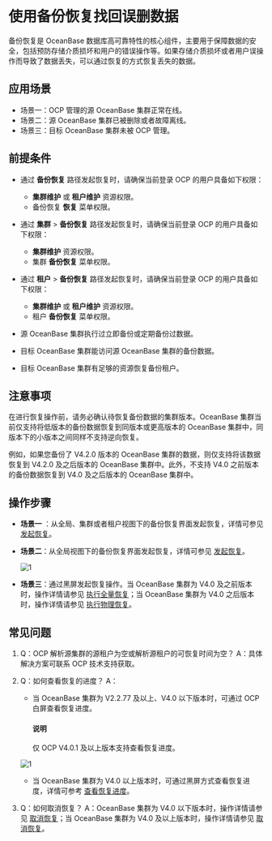 # 使用备份恢复找回误删数据

备份恢复是 OceanBase 数据库高可靠特性的核心组件，主要用于保障数据的安全，包括预防存储介质损坏和用户的错误操作等。如果存储介质损坏或者用户误操作而导致了数据丢失，可以通过恢复的方式恢复丢失的数据。

## 应用场景

* 场景一：OCP 管理的源 OceanBase 集群正常在线。
* 场景二：源 OceanBase 集群已被删除或者故障离线。
* 场景三：目标 OceanBase 集群未被 OCP 管理。

## 前提条件

* 通过 **备份恢复** 路径发起恢复时，请确保当前登录 OCP 的用户具备如下权限：

  * **集群维护** 或 **租户维护** 资源权限。
  * 备份恢复 **恢复** 菜单权限。

* 通过 **集群** > **备份恢复** 路径发起恢复时，请确保当前登录 OCP 的用户具备如下权限：

  * **集群维护** 资源权限。
  * 集群 **备份恢复** 菜单权限。

* 通过 **租户** > **备份恢复** 路径发起恢复时，请确保当前登录 OCP 的用户具备如下权限：

  * **集群维护** 或 **租户维护** 资源权限。
  * 租户 **备份恢复** 菜单权限。

* 源 OceanBase 集群执行过立即备份或定期备份过数据。
* 目标 OceanBase 集群能访问源 OceanBase 集群的备份数据。
* 目标 OceanBase 集群有足够的资源恢复备份租户。

## 注意事项

在进行恢复操作前，请务必确认待恢复备份数据的集群版本。OceanBase 集群当前仅支持将低版本的备份数据恢复到同版本或更高版本的 OceanBase 集群中，同版本下的小版本之间同样不支持逆向恢复。

例如，如果您备份了 V4.2.0 版本的 OceanBase 集群的数据，则仅支持将该数据恢复到 V4.2.0 及之后版本的 OceanBase 集群中。此外，不支持 V4.0 之前版本的备份数据恢复到 V4.0 及之后版本的 OceanBase 集群中。

## 操作步骤

* **场景一** ：从全局、集群或者租户视图下的备份恢复界面发起恢复，详情可参见 [发起恢复](../1100.backup-and-restoration-functions/700.initiate-a-recovery-task.md)。

* **场景二**：从全局视图下的备份恢复界面发起恢复，详情可参见 [发起恢复](../1100.backup-and-restoration-functions/700.initiate-a-recovery-task.md)。

    ![1](https://obbusiness-private.oss-cn-shanghai.aliyuncs.com/doc/img/ocp/%E6%9C%80%E4%BD%B3%E5%AE%9E%E8%B7%B5/%E5%A4%87%E4%BB%BD%E6%81%A2%E5%A4%8D1.png)

* **场景三**：通过黑屏发起恢复操作。当 OceanBase 集群为 V4.0 及之前版本时，操作详情请参见 [执行全量恢复](https://www.oceanbase.com/docs/enterprise-oceanbase-database-cn-10000000000946221)；当 OceanBase 集群为 V4.0 之后版本时，操作详情请参见 [执行物理恢复](https://www.oceanbase.com/docs/common-oceanbase-database-cn-1000000000218383)。

## 常见问题

1. Q：OCP 解析源集群的源租户为空或解析源租户的可恢复时间为空？
A：具体解决方案可联系 OCP 技术支持获取。

2. Q：如何查看恢复的进度？
A：
   * 当 OceanBase 集群为 V2.2.77 及以上、V4.0 以下版本时，可通过 OCP 白屏查看恢复进度。

     <main id="notice" type='explain'>
     <h4>说明</h4>
     <p>仅 OCP V4.0.1 及以上版本支持查看恢复进度。</li></ul></p>
     </main>

     ![1](https://obbusiness-private.oss-cn-shanghai.aliyuncs.com/doc/img/ocp/%E6%9C%80%E4%BD%B3%E5%AE%9E%E8%B7%B5/%E5%A4%87%E4%BB%BD%E6%81%A2%E5%A4%8D2.png)

     * 当 OceanBase 集群为 V4.0 以上版本时，可通过黑屏方式查看恢复进度，详情可参考 [查看恢复进度](https://www.oceanbase.com/docs/common-oceanbase-database-cn-1000000000218387)。

3. Q：如何取消恢复？
A：OceanBase 集群为 V4.0 以下版本时，操作详情请参见 [取消恢复](https://www.oceanbase.com/docs/enterprise-oceanbase-database-cn-10000000000946225)；当 OceanBase 集群为 V4.0 及以上版本时，操作详情请参见 [取消恢复](https://www.oceanbase.com/docs/common-oceanbase-database-cn-1000000000033517)。
